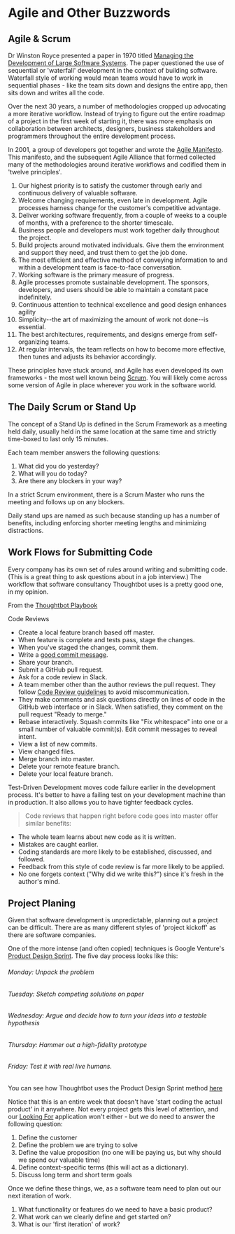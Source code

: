 # Agile and Other Buzzwords

## Agile & Scrum

Dr Winston Royce presented a paper in 1970 titled [Managing the Development of Large Software Systems](https://www.cs.umd.edu/class/spring2003/cmsc838p/Process/waterfall.pdf). The paper questioned the use of sequential or 'waterfall' development in the context of building software. Waterfall style of working would mean teams would have to work in sequential phases - like the team sits down and designs the entire app, then sits down and writes all the code.

Over the next 30 years, a number of methodologies cropped up advocating a more iterative workflow. Instead of trying to figure out the entire roadmap of a project in the first week of starting it, there was more emphasis on collaboration between architects, designers, business stakeholders and programmers throughout the entire development process.

In 2001, a group of developers got together and wrote the [Agile Manifesto](http://www.agilemanifesto.org/). This manifesto, and the subsequent Agile Alliance that formed collected many of the methodologies around iterative workflows and codified them in 'twelve principles'.

1. Our highest priority is to satisfy the customer through early and continuous delivery of valuable software.
1. Welcome changing requirements, even late in development. Agile processes harness change for the customer's competitive advantage.
1. Deliver working software frequently, from a couple of weeks to a couple of months, with a preference to the shorter timescale.
1. Business people and developers must work together daily throughout the project.
1. Build projects around motivated individuals. Give them the environment and support they need, and trust them to get the job done.
1. The most efficient and effective method of conveying information to and within a development team is face-to-face conversation.
1. Working software is the primary measure of progress.
1. Agile processes promote sustainable development. The sponsors, developers, and users should be able to maintain a constant pace indefinitely.
1. Continuous attention to technical excellence and good design enhances agility
1. Simplicity--the art of maximizing the amount of work not done--is essential.
1. The best architectures, requirements, and designs emerge from self-organizing teams.
1. At regular intervals, the team reflects on how to become more effective, then tunes and adjusts its behavior accordingly.

These principles have stuck around, and Agile has even developed its own frameworks - the most well known being [Scrum](https://www.scrumalliance.org/why-scrum). You will likely come across some version of Agile in place wherever you work in the software world.

## The Daily Scrum or Stand Up

The concept of a Stand Up is defined in the Scrum Framework as a meeting held daily, usually held in the same location at the same time and strictly time-boxed to last only 15 minutes.

Each team member answers the following questions:

1. What did you do yesterday?
1. What will you do today?
1. Are there any blockers in your way?

In a strict Scrum environment, there is a Scrum Master who runs the meeting and follows up on any blockers.

Daily stand ups are named as such because standing up has a number of benefits, including enforcing shorter meeting lengths and minimizing distractions.

## Work Flows for Submitting Code

Every company has its own set of rules around writing and submitting code. (This is a great thing to ask questions about in a job interview.) The workflow that software consultancy Thoughtbot uses is a pretty good one, in my opinion.

From the [Thoughtbot Playbook](https://playbook.thoughtbot.com/)
>
Code Reviews
>
- Create a local feature branch based off master.
- When feature is complete and tests pass, stage the changes.
- When you've staged the changes, commit them.
- Write a [good commit message](https://robots.thoughtbot.com/5-useful-tips-for-a-better-commit-message).
- Share your branch.
- Submit a GitHub pull request.
- Ask for a code review in Slack.
- A team member other than the author reviews the pull request. They follow [Code Review guidelines](https://github.com/thoughtbot/guides/tree/master/code-review) to avoid miscommunication.
- They make comments and ask questions directly on lines of code in the GitHub web interface or in Slack.
When satisfied, they comment on the pull request "Ready to merge."
- Rebase interactively. Squash commits like "Fix whitespace" into one or a small number of valuable commit(s). Edit commit messages to reveal intent.
- View a list of new commits.
- View changed files.
- Merge branch into master.
- Delete your remote feature branch.
- Delete your local feature branch.
>
Test-Driven Development moves code failure earlier in the development process. It's better to have a failing test on your development machine than in production. It also allows you to have tighter feedback cycles.
>
> Code reviews that happen right before code goes into master offer similar benefits:
>
- The whole team learns about new code as it is written.
- Mistakes are caught earlier.
- Coding standards are more likely to be established, discussed, and followed.
- Feedback from this style of code review is far more likely to be applied.
- No one forgets context ("Why did we write this?") since it's fresh in the author's mind.

## Project Planing

Given that software development is unpredictable, planning out a project can be difficult. There are as many different styles of 'project kickoff' as there are software companies.

One of the more intense (and often copied) techniques is Google Venture's [Product Design Sprint](http://www.gv.com/sprint/). The five day process looks like this:

###### Monday: Unpack the problem
###### Tuesday: Sketch competing solutions on paper
###### Wednesday: Argue and decide how to turn your ideas into a testable hypothesis
###### Thursday: Hammer out a high-fidelity prototype
###### Friday: Test it with real live humans.

You can see how Thoughtbot uses the Product Design Sprint method [here](https://robots.thoughtbot.com/the-product-design-sprint)

Notice that this is an entire week that doesn't have 'start coding the actual product' in it anywhere. Not every project gets this level of attention, and our [Looking For](https://github.com/turingschool/lesson_plans/blob/master/ruby_04-apis_and_scalability/looking_for_project.markdown) application won't either - but we do need to answer the following question:

1. Define the customer
1. Define the problem we are trying to solve
1. Define the value proposition (no one will be paying us, but why should we spend our valuable time)
1. Define context-specific terms (this will act as a dictionary).
1. Discuss long term and short term goals

Once we define these things, we, as a software team need to plan out our next iteration of work.

1. What functionality or features do we need to have a basic product?
1. What work can we clearly define and get started on?
1. What is our 'first iteration' of work?
